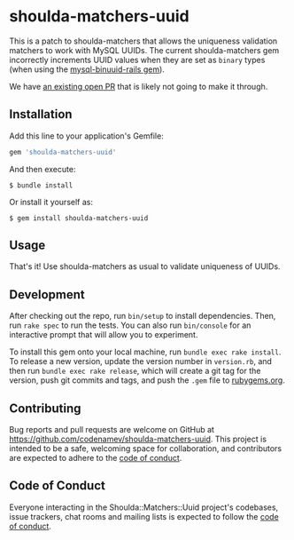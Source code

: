 # shoulda-matchers-uuid

This is a patch to shoulda-matchers that allows the uniqueness validation matchers to work with MySQL UUIDs.  The current shoulda-matchers gem incorrectly increments UUID values when they are set as `binary` types (when using the [mysql-binuuid-rails gem](https://github.com/nedap/mysql-binuuid-rails)).

We have [an existing open PR](https://github.com/thoughtbot/shoulda-matchers/pull/1159) that is likely not going to make it through.

## Installation

Add this line to your application's Gemfile:

```ruby
gem 'shoulda-matchers-uuid'
```

And then execute:

    $ bundle install

Or install it yourself as:

    $ gem install shoulda-matchers-uuid

## Usage

That's it!  Use shoulda-matchers as usual to validate uniqueness of UUIDs.

## Development

After checking out the repo, run `bin/setup` to install dependencies. Then, run `rake spec` to run the tests. You can also run `bin/console` for an interactive prompt that will allow you to experiment.

To install this gem onto your local machine, run `bundle exec rake install`. To release a new version, update the version number in `version.rb`, and then run `bundle exec rake release`, which will create a git tag for the version, push git commits and tags, and push the `.gem` file to [rubygems.org](https://rubygems.org).

## Contributing

Bug reports and pull requests are welcome on GitHub at https://github.com/codenamev/shoulda-matchers-uuid. This project is intended to be a safe, welcoming space for collaboration, and contributors are expected to adhere to the [code of conduct](https://github.com/codenamev/shoulda-matchers-uuid/blob/master/CODE_OF_CONDUCT.md).


## Code of Conduct

Everyone interacting in the Shoulda::Matchers::Uuid project's codebases, issue trackers, chat rooms and mailing lists is expected to follow the [code of conduct](https://github.com/codenamev/shoulda-matchers-uuid/blob/master/CODE_OF_CONDUCT.md).
